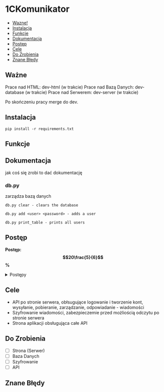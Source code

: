 # 1CKomunikator
- [Wazne!](#ważne!)
- [Instalacja](#instalacja)
- [Funkcje](#funkcje)
- [Dokumentacja](#dokumentacja)
- [Postęp](#postęp)
- [Cele](#cele)
- [Do Zrobienia](#do-zrobienia)
- [Znane Błędy](#znane-błędy)

## Ważne

Prace nad HTML: dev-html (w trakcie)
Prace nad Bazą Danych: dev-database (w trakcie)
Prace nad Serwerem: dev-server (w trakcie)

Po skończeniu pracy merge do dev.

## Instalacja
```shell
pip install -r requirements.txt
```

## Funkcje

## Dokumentacja
jak coś się zrobi to dać dokumentację

### db.py
zarządza bazą danych

`db.py clear - clears the database`

`db.py add <user> <password> - adds a user`

`db.py print_table - prints all users`

## Postęp

**Postęp: $$20\frac{5}{6}$$%**

<details>
<summary> Postępy </summary>

### Podstawa serwera
- [ ] Całość gotowa     (100%)
- [ ] Większość gotowa  (~75%)
- [ ] Połowa gotowa     (~50%)
- [x] Mniejszość gotowa (~25%)
- [ ] Nic nie jest gotowe (0%)

### Obsługa bazy danych
- [ ] Całość gotowa     (100%)
- [ ] Większość gotowa  (~75%)
- [ ] Połowa gotowa     (~50%)
- [x] Mniejszość gotowa (~25%)
- [ ] Nic nie jest gotowe (0%)

### Działające API - Weryfikacja danych
- [ ] Całość gotowa     (100%)
- [x] Większość gotowa  (~75%)
- [ ] Połowa gotowa     (~50%)
- [ ] Mniejszość gotowa (~25%)
- [ ] Nic nie jest gotowe (0%)

### Działające API - Obsługa wiadomości
- [ ] Całość gotowa     (100%)
- [ ] Większość gotowa  (~75%)
- [ ] Połowa gotowa     (~50%)
- [ ] Mniejszość gotowa (~25%)
- [x] Nic nie jest gotowe (0%)

### Szyfrowanie
- [ ] Całość gotowa     (100%)
- [ ] Większość gotowa  (~75%)
- [ ] Połowa gotowa     (~50%)
- [ ] Mniejszość gotowa (~25%)
- [x] Nic nie jest gotowe (0%)

### Inne g$%&a
- [ ] Całość gotowa     (100%)
- [ ] Większość gotowa  (~75%)
- [ ] Połowa gotowa     (~50%)
- [ ] Mniejszość gotowa (~25%)
- [x] Nic nie jest gotowe (0%)

</details>

## Cele
- API po stronie serwera, obłsugujące logowanie i tworzenie kont, wysyłanie, pobieranie, zarządzanie, odpowiadanie - wiadomości
- Szyfrowanie wiadomości, zabezpieczemie przed możliością odczytu po stronie serwera
- Strona aplikacji obsługująca całe API


## Do Zrobienia
 - [ ] Strona (Serwer)
 - [ ] Baza Danych
 - [ ] Szyfrowanie
 - [ ] API

## Znane Błędy
